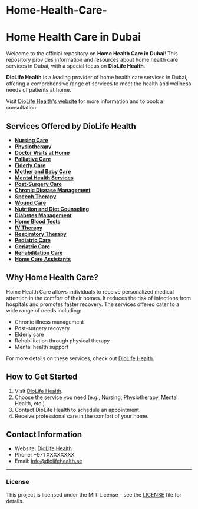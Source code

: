 # Home-Health-Care-
# Home Health Care in Dubai

Welcome to the official repository on **Home Health Care in Dubai**! This repository provides information and resources about home health care services in Dubai, with a special focus on **DioLife Health**.

**DioLife Health** is a leading provider of home health care services in Dubai, offering a comprehensive range of services to meet the health and wellness needs of patients at home.

Visit [DioLife Health's website](https://diolifehealth.ae/) for more information and to book a consultation.

## Services Offered by DioLife Health

- [**Nursing Care**](https://diolifehealth.ae/nursing-care)  
- [**Physiotherapy**](https://diolifehealth.ae/physiotherapy)  
- [**Doctor Visits at Home**](https://diolifehealth.ae/doctor-visits-at-home)  
- [**Palliative Care**](https://diolifehealth.ae/palliative-care)  
- [**Elderly Care**](https://diolifehealth.ae/elderly-care)  
- [**Mother and Baby Care**](https://diolifehealth.ae/mother-and-baby-care)  
- [**Mental Health Services**](https://diolifehealth.ae/mental-health)  
- [**Post-Surgery Care**](https://diolifehealth.ae/post-surgery-care)  
- [**Chronic Disease Management**](https://diolifehealth.ae/chronic-disease-management)  
- [**Speech Therapy**](https://diolifehealth.ae/speech-therapy)  
- [**Wound Care**](https://diolifehealth.ae/wound-care)  
- [**Nutrition and Diet Counseling**](https://diolifehealth.ae/nutrition-diet-counseling)  
- [**Diabetes Management**](https://diolifehealth.ae/diabetes-management)  
- [**Home Blood Tests**](https://diolifehealth.ae/home-blood-tests)  
- [**IV Therapy**](https://diolifehealth.ae/iv-therapy)  
- [**Respiratory Therapy**](https://diolifehealth.ae/respiratory-therapy)  
- [**Pediatric Care**](https://diolifehealth.ae/pediatric-care)  
- [**Geriatric Care**](https://diolifehealth.ae/geriatric-care)  
- [**Rehabilitation Care**](https://diolifehealth.ae/rehabilitation-care)  
- [**Home Care Assistants**](https://diolifehealth.ae/home-care-assistants)  

## Why Home Health Care?

Home Health Care allows individuals to receive personalized medical attention in the comfort of their homes. It reduces the risk of infections from hospitals and promotes faster recovery. The services offered cater to a wide range of needs including:

- Chronic illness management
- Post-surgery recovery
- Elderly care
- Rehabilitation through physical therapy
- Mental health support

For more details on these services, check out [DioLife Health](https://diolifehealth.ae/).

## How to Get Started

1. Visit [DioLife Health](https://diolifehealth.ae/).
2. Choose the service you need (e.g., Nursing, Physiotherapy, Mental Health, etc.).
3. Contact DioLife Health to schedule an appointment.
4. Receive professional care in the comfort of your home.

## Contact Information

- Website: [DioLife Health](https://diolifehealth.ae/)
- Phone: +971 XXXXXXXX
- Email: info@diolifehealth.ae

---

### License

This project is licensed under the MIT License - see the [LICENSE](LICENSE) file for details.

